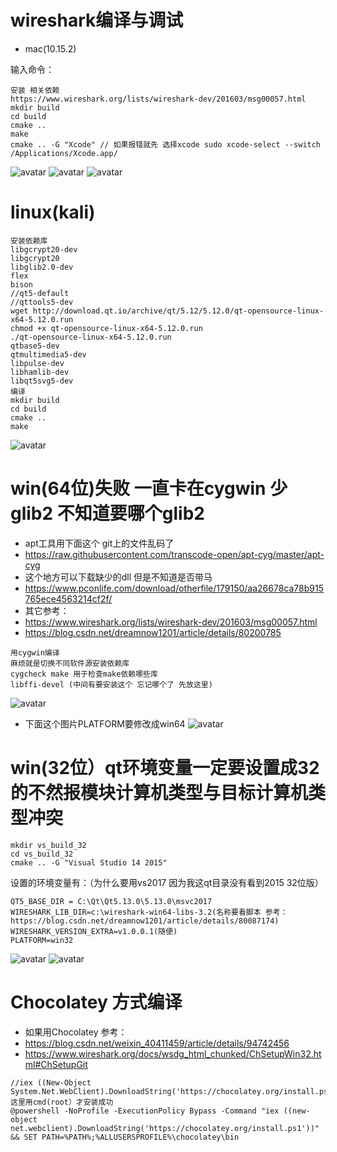 # wireshark编译与调试
* mac(10.15.2) 

 输入命令：
```
安装 相关依赖
https://www.wireshark.org/lists/wireshark-dev/201603/msg00057.html
mkdir build
cd build 
cmake ..
make 
cmake .. -G "Xcode" // 如果报错就先 选择xcode sudo xcode-select --switch /Applications/Xcode.app/
```
![avatar](https://github.com/haidragon/pcap_Banalysis/blob/master/pages/page5/images/1.png)
![avatar](https://github.com/haidragon/pcap_Banalysis/blob/master/pages/page5/images/2.png)
![avatar](https://github.com/haidragon/pcap_Banalysis/blob/master/pages/page5/images/3.jpg)
# linux(kali)
```
安装依赖库
libgcrypt20-dev 
libgcrypt20
libglib2.0-dev
flex 
bison
//qt5-default
//qttools5-dev
wget http://download.qt.io/archive/qt/5.12/5.12.0/qt-opensource-linux-x64-5.12.0.run
chmod +x qt-opensource-linux-x64-5.12.0.run
./qt-opensource-linux-x64-5.12.0.run
qtbase5-dev 
qtmultimedia5-dev 
libpulse-dev 
libhamlib-dev
libqt5svg5-dev
编译
mkdir build
cd build
cmake ..
make 
```
![avatar](https://github.com/haidragon/pcap_Banalysis/blob/master/pages/page5/images/linuxbuild.png)
# win(64位)失败 一直卡在cygwin 少glib2 不知道要哪个glib2
* apt工具用下面这个 git上的文件乱码了
* https://raw.githubusercontent.com/transcode-open/apt-cyg/master/apt-cyg
* 这个地方可以下载缺少的dll 但是不知道是否带马
* https://www.pconlife.com/download/otherfile/179150/aa26678ca78b915765ece4563214cf2f/
* 其它参考：
* https://www.wireshark.org/lists/wireshark-dev/201603/msg00057.html
* https://blog.csdn.net/dreamnow1201/article/details/80200785
```
用cygwin编译
麻烦就是切换不同软件源安装依赖库
cygcheck make 用于检查make依赖哪些库
libffi-devel (中间有要安装这个 忘记哪个了 先放这里)
```
![avatar](https://github.com/haidragon/pcap_Banalysis/blob/master/pages/page5/images/4.png)
* 下面这个图片PLATFORM要修改成win64
![avatar](https://github.com/haidragon/pcap_Banalysis/blob/master/pages/page5/images/5.png)
# win(32位）qt环境变量一定要设置成32的不然报模块计算机类型与目标计算机类型冲突
```
mkdir vs_build_32
cd vs_build_32
cmake .. -G "Visual Studio 14 2015"
```
设置的环境变量有：（为什么要用vs2017 因为我这qt目录没有看到2015 32位版）
```
QT5_BASE_DIR = C:\Qt\Qt5.13.0\5.13.0\msvc2017
WIRESHARK_LIB_DIR=c:\wireshark-win64-libs-3.2(名称要看脚本 参考：https://blog.csdn.net/dreamnow1201/article/details/80087174)
WIRESHARK_VERSION_EXTRA=v1.0.0.1(随便)
PLATFORM=win32
```
![avatar](https://github.com/haidragon/pcap_Banalysis/blob/master/pages/page5/images/vs32.png)
![avatar](https://github.com/haidragon/pcap_Banalysis/blob/master/pages/page5/images/vs32debug.png)
# Chocolatey 方式编译
* 如果用Chocolatey 参考：
* https://blog.csdn.net/weixin_40411459/article/details/94742456
* https://www.wireshark.org/docs/wsdg_html_chunked/ChSetupWin32.html#ChSetupGit
```
//iex ((New-Object System.Net.WebClient).DownloadString('https://chocolatey.org/install.ps1'))
这里用cmd(root）才安装成功
@powershell -NoProfile -ExecutionPolicy Bypass -Command "iex ((new-object net.webclient).DownloadString('https://chocolatey.org/install.ps1'))" && SET PATH=%PATH%;%ALLUSERSPROFILE%\chocolatey\bin
```
